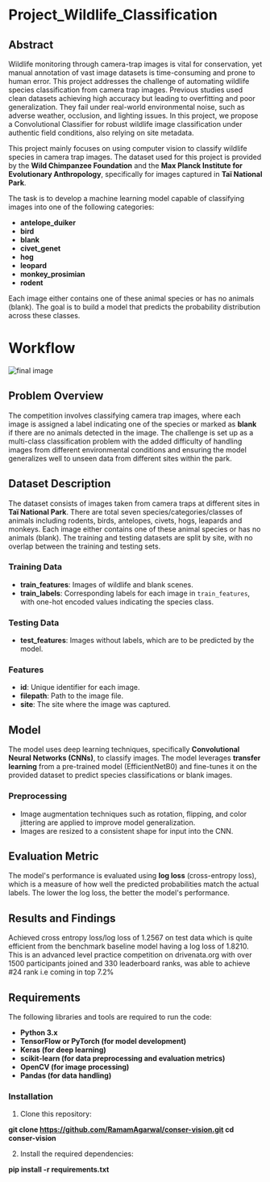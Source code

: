# Project_Wildlife_Classification

## Abstract

Wildlife monitoring through camera-trap images is vital for conservation, yet manual annotation of vast image datasets is time-consuming and prone to human error. This project addresses the challenge of automating wildlife species classification from camera trap images. Previous studies used clean datasets achieving high accuracy but leading to overfitting and poor generalization. They fail under real-world environmental noise, such as adverse weather, occlusion, and lighting issues. In this project, we propose a Convolutional Classifier for robust wildlife image classification under authentic field conditions, also relying on site metadata.

This project mainly focuses on using computer vision to classify wildlife species in camera trap images. The dataset used for this project is provided by the **Wild Chimpanzee Foundation** and the **Max Planck Institute for Evolutionary Anthropology**, specifically for images captured in **Taï National Park**.

The task is to develop a machine learning model capable of classifying images into one of the following categories:
- **antelope_duiker**
- **bird**
- **blank**
- **civet_genet**
- **hog**
- **leopard**
- **monkey_prosimian**
- **rodent**

Each image either contains one of these animal species or has no animals (blank). The goal is to build a model that predicts the probability distribution across these classes.

# Workflow

![final image](https://github.com/user-attachments/assets/e8b5a828-2361-48df-bb89-15a2b67e8419)

## Problem Overview

The competition involves classifying camera trap images, where each image is assigned a label indicating one of the species or marked as **blank** if there are no animals detected in the image. The challenge is set up as a multi-class classification problem with the added difficulty of handling images from different environmental conditions and ensuring the model generalizes well to unseen data from different sites within the park.

## Dataset Description

The dataset consists of images taken from camera traps at different sites in **Taï National Park**. There are total seven species/categories/classes of animals including rodents, birds, antelopes, civets, hogs, leapards and monkeys. Each image either contains one of these animal species or has no animals (blank). The training and testing datasets are split by site, with no overlap between the training and testing sets.

### Training Data
- **train_features**: Images of wildlife and blank scenes.
- **train_labels**: Corresponding labels for each image in `train_features`, with one-hot encoded values indicating the species class.

### Testing Data
- **test_features**: Images without labels, which are to be predicted by the model.

### Features
- **id**: Unique identifier for each image.
- **filepath**: Path to the image file.
- **site**: The site where the image was captured.

## Model

The model uses deep learning techniques, specifically **Convolutional Neural Networks (CNNs)**, to classify images. The model leverages **transfer learning** from a pre-trained model (EfficientNetB0) and fine-tunes it on the provided dataset to predict species classifications or blank images.

### Preprocessing
- Image augmentation techniques such as rotation, flipping, and color jittering are applied to improve model generalization.
- Images are resized to a consistent shape for input into the CNN.

## Evaluation Metric

The model's performance is evaluated using **log loss** (cross-entropy loss), which is a measure of how well the predicted probabilities match the actual labels. The lower the log loss, the better the model's performance.

## Results and Findings

Achieved cross entropy loss/log loss of 1.2567 on test data which is quite efficient from the benchmark baseline model having a log loss of 1.8210.
This is an advanced level practice competition on drivenata.org with over 1500 participants joined and 330 leaderboard ranks, was able to achieve #24 rank i.e coming in top 7.2%

## Requirements
The following libraries and tools are required to run the code:

- **Python 3.x**
- **TensorFlow or PyTorch (for model development)**
- **Keras (for deep learning)**
- **scikit-learn (for data preprocessing and evaluation metrics)**
- **OpenCV (for image processing)**
- **Pandas (for data handling)**

### Installation
1. Clone this repository:

**git clone https://github.com/RamamAgarwal/conser-vision.git
cd conser-vision**

2. Install the required dependencies:

**pip install -r requirements.txt**



